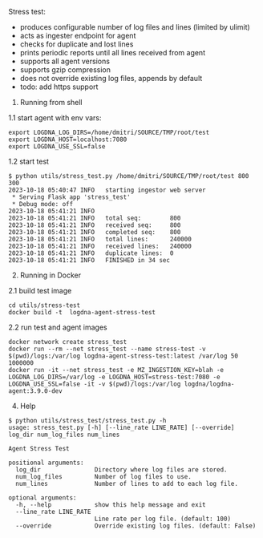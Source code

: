 Stress test:
- produces configurable number of log files and lines (limited by ulimit)
- acts as ingester endpoint for agent
- checks for duplicate and lost lines
- prints periodic reports until all lines received from agent
- supports all agent versions
- supports gzip compression
- does not override existing log files, appends by default
- todo: add https support

1. Running from shell

1.1 start agent with env vars:
```
export LOGDNA_LOG_DIRS=/home/dmitri/SOURCE/TMP/root/test
export LOGDNA_HOST=localhost:7080
export LOGDNA_USE_SSL=false
```

1.2 start test
```
$ python utils/stress_test.py /home/dmitri/SOURCE/TMP/root/test 800 300
2023-10-18 05:40:47 INFO   starting ingestor web server
 * Serving Flask app 'stress_test'
 * Debug mode: off
2023-10-18 05:41:21 INFO
2023-10-18 05:41:21 INFO   total seq:        800
2023-10-18 05:41:21 INFO   received seq:     800
2023-10-18 05:41:21 INFO   completed seq:    800
2023-10-18 05:41:21 INFO   total lines:      240000
2023-10-18 05:41:21 INFO   received lines:   240000
2023-10-18 05:41:21 INFO   duplicate lines:  0
2023-10-18 05:41:21 INFO   FINISHED in 34 sec
```

2. Running in Docker

2.1 build test image
```
cd utils/stress-test
docker build -t  logdna-agent-stress-test
```

2.2 run test and agent images
```
docker network create stress_test
docker run --rm --net stress_test --name stress-test -v $(pwd)/logs:/var/log logdna-agent-stress-test:latest /var/log 50 1000000
docker run -it --net stress_test -e MZ_INGESTION_KEY=blah -e LOGDNA_LOG_DIRS=/var/log -e LOGDNA_HOST=stress-test:7080 -e LOGDNA_USE_SSL=false -it -v $(pwd)/logs:/var/log logdna/logdna-agent:3.9.0-dev
```

4. Help
```
$ python utils/stress_test/stress_test.py -h
usage: stress_test.py [-h] [--line_rate LINE_RATE] [--override] log_dir num_log_files num_lines

Agent Stress Test

positional arguments:
  log_dir               Directory where log files are stored.
  num_log_files         Number of log files to use.
  num_lines             Number of lines to add to each log file.

optional arguments:
  -h, --help            show this help message and exit
  --line_rate LINE_RATE
                        Line rate per log file. (default: 100)
  --override            Override existing log files. (default: False)
```
